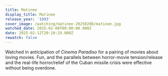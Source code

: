 ```yaml
---
title: Matinee
display_title: Matinee
release_year: '1993'
cover_image: /watching/matinee-20250208/matinee.jpg
watched_date: 2025-02-08T00:00:00.000Z
date: 2025-02-12T20:10:29.000Z
rewatch: false
---
```

Watched in anticipation of _Cinema Paradiso_ for a pairing of movies about loving movies. Fun, and the parallels between horror-movie tension/release and the real-life horror/relief of the Cuban missile crisis were effective without being overdone.

